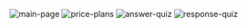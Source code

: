 ![main-page](https://github.com/madeandenis/Codecademy-mockup/assets/123639454/5f284e0a-de2a-46bb-b42c-cfba00a6bc7d)
![price-plans](https://github.com/madeandenis/Codecademy-mockup/assets/123639454/be42463c-f6f4-48dd-9f80-766d237b8977)
![answer-quiz](https://github.com/madeandenis/Codecademy-mockup/assets/123639454/1a2eb257-d0e2-4791-9e11-c970c58e2b03)
![response-quiz](https://github.com/madeandenis/Codecademy-mockup/assets/123639454/2ae5947e-4d1d-4b27-8033-35aa39c18ad3)
